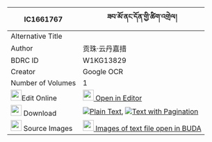 |IC1661767|ཟབ་མོ་ནང་དོན་གྱི་ཚིག་འགྲེལ། 
| --- | --- 
|Alternative Title |
|Author| 贡珠·云丹嘉措
|BDRC ID | W1KG13829
|Creator | Google OCR
|Number of Volumes| 1
|<img width="25" src="https://img.icons8.com/color/25/000000/edit-property.png">Edit Online| [<img width="25" src="https://avatars.githubusercontent.com/u/45091458?s=200&v=4"> Open in Editor](http://editor.openpecha.org/IC1661767)
|<img width="25" src="https://img.icons8.com/fluent/48/000000/download-2.png"/>  Download | [![](https://img.icons8.com/color/20/000000/txt.png)Plain Text](https://github.com/Openpecha/IC1661767/releases/download/v1/zabmo_nangdon_gyi_tsikdrel_plain_IC1661767.zip), [![](https://img.icons8.com/color/20/000000/txt.png)Text with Pagination](https://github.com/Openpecha/IC1661767/releases/download/v1/zabmo_nangdon_gyi_tsikdrel_pages_IC1661767.zip)
|<img width="25" src="https://img.icons8.com/plasticine/100/000000/pictures-folder.png"/>  Source Images | [<img width="25" src="https://library.bdrc.io/icons/BUDA-small.svg"> Images of text file open in BUDA](https://library.bdrc.io/show/bdr:W1KG13829)